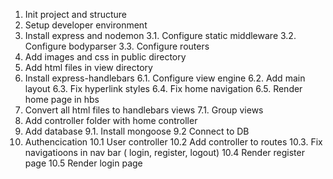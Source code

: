 1. Init project and structure
2. Setup developer environment
3. Install express and nodemon
    3.1. Configure static middleware
    3.2. Configure bodyparser
    3.3. Configure routers
4. Add images and css in public directory
5. Add html files in view directory
6. Install express-handlebars
    6.1. Configure view engine
    6.2. Add main layout
    6.3. Fix hyperlink styles
    6.4. Fix home navigation
    6.5. Render home page in hbs
7. Convert all html files to handlebars views
    7.1. Group views
8. Add controller folder with home controller
9. Add database
    9.1. Install mongoose
    9.2 Connect to DB
10. Authencication
    10.1 User controller
    10.2 Add controller to routes
    10.3. Fix navigatioons in nav bar ( login, register, logout)
    10.4 Render register page
    10.5 Render login page